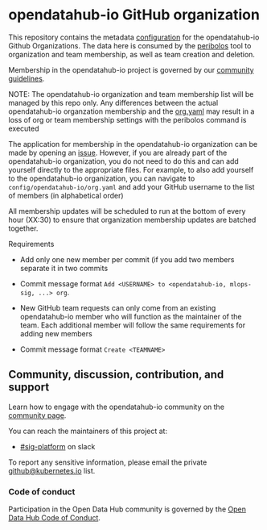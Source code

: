 # opendatahub-io GitHub organization

This repository contains the metadata [configuration](/config) for the opendatahub-io Github
Organizations. The data here is consumed by the
[peribolos](https://docs.prow.k8s.io/docs/components/cli-tools/peribolos/)
tool to organization and team membership, as well as team creation and deletion.

Membership in the opendatahub-io project is governed by our
[community guidelines](https://github.com/opendatahub-io/opendatahub-community/blob/main/community-membership.md).

NOTE: The opendatahub-io organization and team membership list will be managed by this repo only.  Any differences between the actual opendatahub-io organzation membership and the [org.yaml](config/opendatahub-io/org.yaml) may result in a loss of org or team membership settings with the peribolos command is executed 

The application for membership in the opendatahub-io organization can be made by opening an [issue](https://github.com/opendatahub-io/org-management/issues/new/choose).
However, if you are already part of the opendatahub-io organization, you do not need to do this and can add yourself directly to the appropriate files.
For example, to also add yourself to the opendatahub-io organization, you can navigate to `config/opendatahub-io/org.yaml` and add your GitHub username to the list of members (in alphabetical order)

All membership updates will be scheduled to run at the bottom of every hour (XX:30) to ensure that organization membership updates are batched together.

Requirements

* Add only one new member per commit (if you add two members separate it in two commits
* Commit message format `Add <USERNAME> to <opendatahub-io, mlops-sig, ...> org`. 

* New GitHub team requests can only come from an existing opendatahub-io member who will function as the maintainer of the team. Each additional member will follow the same requirements for adding new members
* Commit message format `Create <TEAMNAME>`

## Community, discussion, contribution, and support

Learn how to engage with the opendatahub-io community on the
[community page](http://github.com/opendatahub-io/opendatahub-community/).

You can reach the maintainers of this project at:

- [#sig-platform](https://odh-io.slack.com/messages/sig-platform) on slack

To report any sensitive information, please email the private github@kubernetes.io list.

### Code of conduct

Participation in the Open Data Hub community is governed by the
[Open Data Hub Code of Conduct](https://github.com/opendatahub-io/opendatahub-community/blob/main/CODE_OF_CONDUCT.md).

